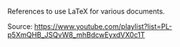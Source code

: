 References to use LaTeX for various documents.

Source: https://www.youtube.com/playlist?list=PL-p5XmQHB_JSQvW8_mhBdcwEyxdVX0c1T
